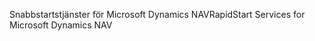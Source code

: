 <span data-ttu-id="11f42-101">Snabbstartstjänster för Microsoft Dynamics NAV</span><span class="sxs-lookup"><span data-stu-id="11f42-101">RapidStart Services for Microsoft Dynamics NAV</span></span>